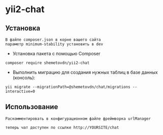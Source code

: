 yii2-chat
=================
  
Установка
------------------
```
В файле composer.json в корне вашего сайта 
параметр minimum-stability установить в dev
```
* Установка пакета с помощью Composer
```
composer require shemetovdn/yii2-chat
```

* Выполнить миграцию для создания нужных таблиц в базе данных (консоль):
```
yii migrate --migrationPath=@shemetovdn/chat/migrations --interactive=0
```
Использование
------------------ 
```
Раскомментировать в конфигурационном файле фреймворка urlManager
```

```
теперь чат доступен по ссылке http://YOURSITE/chat
```